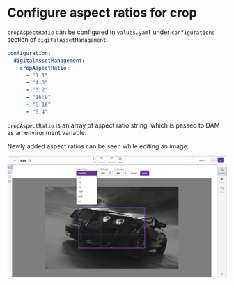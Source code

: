 # Configure aspect ratios for crop

`cropAspectRatio` can be configured in `values.yaml` under `configurations` section of `digitalAssetManagement`. 

```Yaml
configuration:
  digitalAssetManagement:
    cropAspectRatio:
      - "1:1"
      - "4:3"
      - "3:2"
      - "16:9"
      - "9:16"
      - "5:4"
```

`cropAspectRatio` is an array of aspect ratio string, which is passed to DAM as an environment variable.

Newly added aspect ratios can be seen while editing an image:

![Digital media asset crop ratios](../../../images/dam_crop_aspect_ratios.png)
